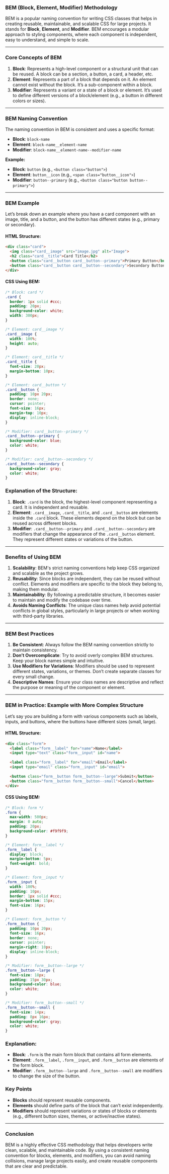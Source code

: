 ### BEM (Block, Element, Modifier) Methodology

BEM is a popular naming convention for writing CSS classes that helps in creating reusable, maintainable, and scalable CSS for large projects. It stands for **Block**, **Element**, and **Modifier**. BEM encourages a modular approach to styling components, where each component is independent, easy to understand, and simple to scale.

---

### Core Concepts of BEM

1. **Block**: Represents a high-level component or a structural unit that can be reused. A block can be a section, a button, a card, a header, etc.
2. **Element**: Represents a part of a block that depends on it. An element cannot exist without the block. It’s a sub-component within a block.
3. **Modifier**: Represents a variant or a state of a block or element. It’s used to define different versions of a block/element (e.g., a button in different colors or sizes).

---

### BEM Naming Convention

The naming convention in BEM is consistent and uses a specific format:

- **Block**: `block-name`
- **Element**: `block-name__element-name`
- **Modifier**: `block-name__element-name--modifier-name`

**Example:**

- **Block**: `button` (e.g., `<button class="button">`)
- **Element**: `button__icon` (e.g., `<span class="button__icon">`)
- **Modifier**: `button--primary` (e.g., `<button class="button button--primary">`)

---

### BEM Example

Let’s break down an example where you have a card component with an image, title, and a button, and the button has different states (e.g., primary or secondary).

#### HTML Structure:

```html
<div class="card">
  <img class="card__image" src="image.jpg" alt="Image">
  <h2 class="card__title">Card Title</h2>
  <button class="card__button card__button--primary">Primary Button</button>
  <button class="card__button card__button--secondary">Secondary Button</button>
</div>
```

#### CSS Using BEM:

```css
/* Block: card */
.card {
  border: 1px solid #ccc;
  padding: 20px;
  background-color: white;
  width: 300px;
}

/* Element: card__image */
.card__image {
  width: 100%;
  height: auto;
}

/* Element: card__title */
.card__title {
  font-size: 20px;
  margin-bottom: 10px;
}

/* Element: card__button */
.card__button {
  padding: 10px 20px;
  border: none;
  cursor: pointer;
  font-size: 16px;
  margin-top: 10px;
  display: inline-block;
}

/* Modifier: card__button--primary */
.card__button--primary {
  background-color: blue;
  color: white;
}

/* Modifier: card__button--secondary */
.card__button--secondary {
  background-color: gray;
  color: white;
}
```

### Explanation of the Structure:

1. **Block**: `.card` is the block, the highest-level component representing a card. It is independent and reusable.
2. **Element**: `.card__image`, `.card__title`, and `.card__button` are elements inside the `.card` block. These elements depend on the block but can be reused across different blocks.
3. **Modifier**: `.card__button--primary` and `.card__button--secondary` are modifiers that change the appearance of the `.card__button` element. They represent different states or variations of the button.

---

### Benefits of Using BEM

1. **Scalability**: BEM's strict naming conventions help keep CSS organized and scalable as the project grows.
2. **Reusability**: Since blocks are independent, they can be reused without conflict. Elements and modifiers are specific to the block they belong to, making them modular.
3. **Maintainability**: By following a predictable structure, it becomes easier to maintain and modify the codebase over time.
4. **Avoids Naming Conflicts**: The unique class names help avoid potential conflicts in global styles, particularly in large projects or when working with third-party libraries.

---

### BEM Best Practices

1. **Be Consistent**: Always follow the BEM naming convention strictly to maintain consistency.
2. **Don’t Overcomplicate**: Try to avoid overly complex BEM structures. Keep your block names simple and intuitive.
3. **Use Modifiers for Variations**: Modifiers should be used to represent different states, variations, or themes. Don’t create separate classes for every small change.
4. **Descriptive Names**: Ensure your class names are descriptive and reflect the purpose or meaning of the component or element.

---

### BEM in Practice: Example with More Complex Structure

Let’s say you are building a form with various components such as labels, inputs, and buttons, where the buttons have different sizes (small, large).

#### HTML Structure:

```html
<div class="form">
  <label class="form__label" for="name">Name</label>
  <input type="text" class="form__input" id="name">
  
  <label class="form__label" for="email">Email</label>
  <input type="email" class="form__input" id="email">
  
  <button class="form__button form__button--large">Submit</button>
  <button class="form__button form__button--small">Cancel</button>
</div>
```

#### CSS Using BEM:

```css
/* Block: form */
.form {
  max-width: 500px;
  margin: 0 auto;
  padding: 20px;
  background-color: #f9f9f9;
}

/* Element: form__label */
.form__label {
  display: block;
  margin-bottom: 5px;
  font-weight: bold;
}

/* Element: form__input */
.form__input {
  width: 100%;
  padding: 10px;
  border: 1px solid #ccc;
  margin-bottom: 15px;
  font-size: 16px;
}

/* Element: form__button */
.form__button {
  padding: 10px 20px;
  font-size: 16px;
  border: none;
  cursor: pointer;
  margin-right: 10px;
  display: inline-block;
}

/* Modifier: form__button--large */
.form__button--large {
  font-size: 18px;
  padding: 15px 30px;
  background-color: blue;
  color: white;
}

/* Modifier: form__button--small */
.form__button--small {
  font-size: 14px;
  padding: 8px 16px;
  background-color: gray;
  color: white;
}
```

### Explanation:

- **Block**: `.form` is the main form block that contains all form elements.
- **Element**: `.form__label`, `.form__input`, and `.form__button` are elements of the form block.
- **Modifier**: `.form__button--large` and `.form__button--small` are modifiers to change the size of the button.

### Key Points

- **Blocks** should represent reusable components.
- **Elements** should define parts of the block that can’t exist independently.
- **Modifiers** should represent variations or states of blocks or elements (e.g., different button sizes, themes, or active/inactive states).

---

### Conclusion

BEM is a highly effective CSS methodology that helps developers write clean, scalable, and maintainable code. By using a consistent naming convention for blocks, elements, and modifiers, you can avoid naming collisions, manage large projects easily, and create reusable components that are clear and predictable.